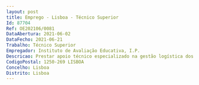 ```yaml
--- 
layout: post
title: Emprego - Lisboa - Técnico Superior
Id: 87704
Ref: OE202106/0081
DataAbertura: 2021-06-02
DataFecho: 2021-06-21
Trabalho: Técnico Superior
Empregador: Instituto de Avaliação Educativa, I.P.
Descricao: Prestar apoio técnico especializado na gestão logística dos estudos internacionais. Colaborar na preparação dos materiais necessários à aplicação dos estudos internacionais (manuais, questionários e instrumentos de avaliação). Contactar e acompanhar as escolas participantes nas fases de preparação e aplicação dos testes. Gerar e manter atualizadas as bases de dados com informações das escolas, professores e alunos selecionados. Preparar e introduzir dados provenientes dos materiais de teste. Realizar verificações técnicas à qualidade dos processos de recolha de dados. Colaborar na elaboração de relatórios intercalares e finais.
CodigoPostal: 1250-269 LISBOA
Concelho: Lisboa
Distrito: Lisboa
--- 
```

